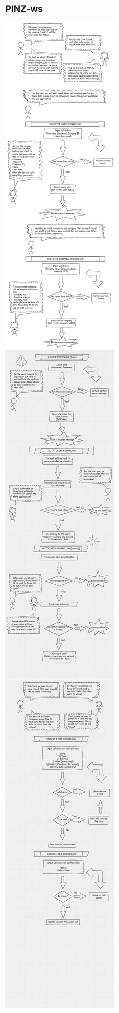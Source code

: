# PINZ-ws

![Register workflow](register_workflow.jpg)
![Login workflow](login_workflow.png)
![Items workflow](items_workflow.png)
